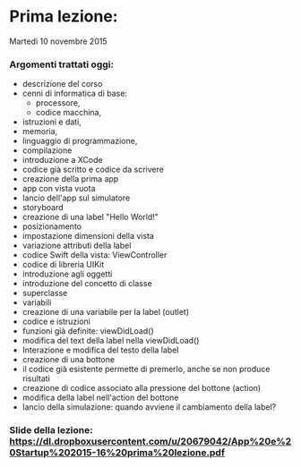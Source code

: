 # Prima lezione:
Martedì 10 novembre 2015

### Argomenti trattati oggi:
* descrizione del corso
* cenni di informatica di base:
  * processore, 
  * codice macchina, 
 * istruzioni e dati, 
 * memoria,
 * linguaggio di programmazione,
 * compilazione
* introduzione a XCode
* codice già scritto e codice da scrivere
* creazione della prima app
 * app con vista vuota
 * lancio dell'app sul simulatore
 * storyboard
 * creazione di una label "Hello World!"
 * posizionamento 
 * impostazione dimensioni della vista
 * variazione attributi della label
* codice Swift della vista: ViewController
 * codice di libreria UIKit
 * introduzione agli oggetti
 * introduzione del concetto di classe
 * superclasse
 * variabili
 * creazione di una variabile per la label (outlet)
 * codice e istruzioni
 * funzioni già definite: viewDidLoad()
 * modifica del text della label nella viewDidLoad()
* Interazione e modifica del testo della label
 * creazione di una bottone
 * il codice già esistente permette di premerlo, anche se non produce risultati
 * creazione di codice associato alla pressione del bottone (action)
 * modifica della label nell'action del bottone
 * lancio della simulazione: quando avviene il cambiamento della label?

### Slide della lezione: https://dl.dropboxusercontent.com/u/20679042/App%20e%20Startup%202015-16%20prima%20lezione.pdf



